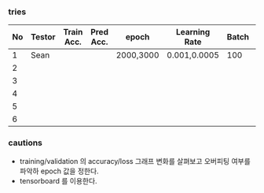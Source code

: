 
### tries
|  No | Testor| Train Acc.| Pred Acc.| epoch  | Learning Rate   | Batch | Optimizer       | Activation |win_stride|win_size| time_shift|sample_rate |back_vol.|back_freq.|dct_coef.|
|-----|-------|-----------|---------|--------|-----------------|-------|-----------------|------------|----------|--------|-----------|-------------|--------|----------|---------|
|  1  | Sean  |          |          | 2000,3000 | 0.001,0.0005| 100   | GradientDescent | Relu       | 10       |   30   | 100       |  16000      |  0.5   |  0.8     |   40    | 
|  2  |       |          |          |            |             |       |                 |            |          |         |         |              |        |           |        |
|  3  |       |          |          |            |             |       |                 |         |            |          |         |              |        |           |        |
|  4  |       |          |          |            |             |       |                 |         |            |          |         |              |        |           |        |
|  5  |       |          |          |            |             |       |                 |         |            |          |         |              |        |           |        |
|  6  |       |          |          |            |             |       |                 |         |            |          |         |              |        |           |        |



### cautions
- training/validation 의 accuracy/loss 그래프 변화를 살펴보고 오버피팅 여부를 파악하 epoch 값을 정한다.
- tensorboard 를 이용한다.